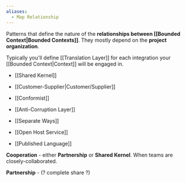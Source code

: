```yaml
---
aliases:
  - Map Relationship
---
```

Patterns that define the nature of the **relationships between [[Bounded Context|Bounded Contexts]]**. They mostly depend on the **project organization**.

Typically you'll define [[Translation Layer]] for each integration your [[Bounded Context|Context]] will be engaged in.

- [[Shared Kernel]]
- [[Customer-Supplier|Customer/Supplier]]
- [[Conformist]]
- [[Anti-Corruption Layer]]
- [[Separate Ways]]

- [[Open Host Service]]
- [[Published Language]]

**Cooperation** - either **Partnership** or **Shared Kernel**. When teams are closely-collaborated.

**Partnership** - (? complete share ?)
